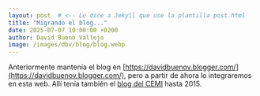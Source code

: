 ```yaml
---
layout: post  # <-- Le dice a Jekyll que use la plantilla post.html
title: "Migrando el blog..."
date: 2025-07-07 10:00:00 +0200
author: David Bueno Vallejo
image: /images/dbv/blog/blog.webp 
---
```


Anteriormente mantenía el blog en [https://davidbuenov.blogger.com/](https://davidbuenov.blogger.com/), pero a partir de ahora lo integraremos en esta web. Allí tenía también el [blog del CEMI](https://cemimalaga.blogspot.com/) hasta 2015.

